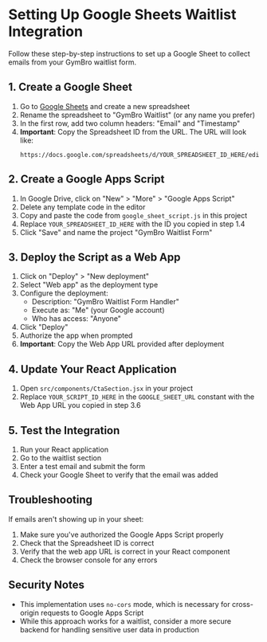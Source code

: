 # Setting Up Google Sheets Waitlist Integration

Follow these step-by-step instructions to set up a Google Sheet to collect emails from your GymBro waitlist form.

## 1. Create a Google Sheet

1. Go to [Google Sheets](https://sheets.google.com) and create a new spreadsheet
2. Rename the spreadsheet to "GymBro Waitlist" (or any name you prefer)
3. In the first row, add two column headers: "Email" and "Timestamp"
4. **Important**: Copy the Spreadsheet ID from the URL. The URL will look like:
   ```
   https://docs.google.com/spreadsheets/d/YOUR_SPREADSHEET_ID_HERE/edit
   ```

## 2. Create a Google Apps Script

1. In Google Drive, click on "New" > "More" > "Google Apps Script"
2. Delete any template code in the editor
3. Copy and paste the code from `google_sheet_script.js` in this project
4. Replace `YOUR_SPREADSHEET_ID_HERE` with the ID you copied in step 1.4
5. Click "Save" and name the project "GymBro Waitlist Form"

## 3. Deploy the Script as a Web App

1. Click on "Deploy" > "New deployment"
2. Select "Web app" as the deployment type
3. Configure the deployment:
   - Description: "GymBro Waitlist Form Handler"
   - Execute as: "Me" (your Google account)
   - Who has access: "Anyone"
4. Click "Deploy"
5. Authorize the app when prompted
6. **Important**: Copy the Web App URL provided after deployment

## 4. Update Your React Application

1. Open `src/components/CtaSection.jsx` in your project
2. Replace `YOUR_SCRIPT_ID_HERE` in the `GOOGLE_SHEET_URL` constant with the Web App URL you copied in step 3.6

## 5. Test the Integration

1. Run your React application
2. Go to the waitlist section
3. Enter a test email and submit the form
4. Check your Google Sheet to verify that the email was added

## Troubleshooting

If emails aren't showing up in your sheet:

1. Make sure you've authorized the Google Apps Script properly
2. Check that the Spreadsheet ID is correct
3. Verify that the web app URL is correct in your React component
4. Check the browser console for any errors

## Security Notes

- This implementation uses `no-cors` mode, which is necessary for cross-origin requests to Google Apps Script
- While this approach works for a waitlist, consider a more secure backend for handling sensitive user data in production 